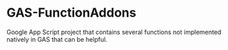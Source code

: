 # GAS-FunctionAddons
 Google App Script project that contains several functions not implemented natively in GAS that can be helpful.
